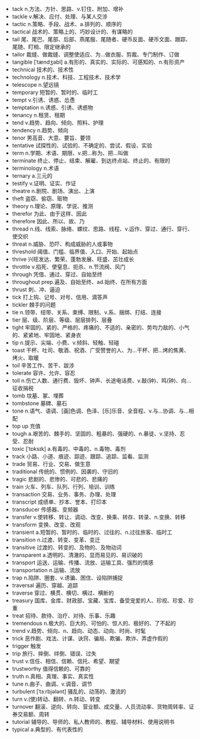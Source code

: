 - tack n.方法、方针、思路、v.钉住、附加、增补
- tackle v.解决、应付、处理、与某人交涉
- tactic n.策略、手段、战术、a.排列的、顺序的
- tactical 战术的、策略上的、巧妙设计的、有谋略的
- tail 尾、尾巴、尾部、后部、燕尾服、尾随者、硬币反面、硬币文面、跟踪、尾随、盯梢、限定继承的
- tailor 裁缝、做裁缝、调整使适应、为...做衣服、剪裁、专门制作、订做
- tangible [ˈtændʒəbl] a.有形的、真实的、实际的、可感知的、n.有形资产
- technical  技术的、技术性
- technology n.技术、科技、工程技术、技术学
- telescope n.望远镜
- temporary 短暂的、暂时的、临时工
- tempt v.引诱、诱惑、怂恿
- temptation n.诱惑、引诱、诱惑物
- tenancy n.租赁、租期
- tend v.趋势、趋向、倾向、照料、护理
- tendency n.趋势、倾向
- tenor 男高音、大意、要旨、要领
- tentative 试探性的、试验的、不确定的、尝试、假设、实验
- term n.学期、术语、期限、v.把...称为、把...叫做
- terminate 终止、停止、结束、解雇、到达终点站、终止的、有限的
- terminology n.术语
- ternary a.三元的
- testify v.证明、证实、作证
- theatre n.剧院、剧场、演出、上演
- theft 盗窃、偷窃、赃物
- theory n.理论、原理、学说、推测
- therefor 为此、由于这样、因此
- therefore 因此、所以、故、乃
- thread n.线、线索、脉络、螺纹、思路、线程、v.运作、穿过、通行、穿行、使交织
- threat n.威胁、恐吓、构成威胁的人或事物
- threshold 阈值、门槛、临界值、入口、开始、起始点
- thrive 兴旺发达、繁荣、蓬勃发展、旺盛、茁壮成长
- throttle v.掐死、使窒息、扼杀、n.节流阀、风门
- through 凭借、通过、穿过、自始至终
- throughout prep.遍及、自始至终、ad.始终、在所有方面
- thrust 刺、冲、逼迫
- tick 打上钩、记号、对号、信用、滴答声
- tickler 棘手的问题
- tie n.领带、纽带、关系、束缚、限制、v.系、捆绑、打结、连接
- tier 层、级、阶层、等级、层层排列、层叠
- tight 牢固的、紧的、严格的、疼痛的、不适的、亲密的、势均力敌的、小气的、紧紧地、牢固地、紧身衣
- tip n.提示、尖端、小费、v.倾斜、轻触、轻碰
- toast 干杯、吐司、敬酒、祝酒、广受赞誉的人、为...干杯、把...烤的焦黄、烤火、取暖
- toil 辛苦工作、苦干、跋涉
- tolerate 容许、允许、容忍
- toll n.伤亡人数、通行费、毁坏、钟声、长途电话费、v.敲(钟)、鸣(钟)、向...征收捐税
- tomb 坟墓、冢、埋葬
- tombstone 墓碑、墓石
- tone n.语气、语调、[画]色调、色泽、[乐]乐音、全音程、v.与...协调、与...相配
- top up 充值
- tough a.艰苦的、棘手的、坚固的、粗暴的、强硬的、n.暴徒、v.坚持、忍受、忍耐
- toxic [ˈtɒksɪk] a.有毒的、中毒的、n.毒物、毒剂
- track 小路、小道、痕迹、踪迹、跟踪、追踪、监看、监测
- trade 贸易、行业、交易、做生意
- traditional 传统的、惯例的、因袭的、守旧的
- tragic 悲剧的、悲惨的、可悲的、悲痛的
- train 火车、列车、队列、行列、培训、训练
- transaction 交易、业务、事务、办理、处理
- transcript 成绩单、抄本、誉本、打印本
- transducer 传感器、变频器
- transfer v.使转移、转让、调动、改变、换乘、转存、转录、n.变换、转移
- transform 变换、改变、改观
- transient a.短暂的、暂时的、临时的、过往的、n.过往旅客、临时工
- transition n.过渡、转变、变革、变迁
- transitive 过渡的、转变的、及物的、及物动词
- transparent a.透明的、清澈的、显而易见的、易识破的
- transport 运送、运输、传播、流放、运输工具、强烈的情感
- transportation n.运输、流放
- trap n.陷阱、圈套、v.诱骗、困住、设陷阱捕捉
- traversal 遍历、穿越、追踪
- traverse 穿过、横贯、横切、横过、横断的
- treasury 国库、金库、财政部、宝藏、宝库、备受宠爱的人、珍视、珍爱、珍重
- treat 招待、款待、治疗、对待、乐事、乐趣
- tremendous n.极大的、巨大的、可怕的、惊人的、极好的、了不起的
- trend v.趋势、倾向、n、趋向、动态、动向、时尚、时髦
- trick 恶作剧、戏法、计谋、诀窍、骗局、欺骗、欺诈、弄虚作假的
- trigger 触发
- trip 旅行、摔倒、绊倒、错误、过失
- trust v.信任、相信、信赖、信托、希望、期望
- trustworthy 值得信赖的、可靠的
- truth n.真相、真理、事实、真实性
- tune n.曲子、曲调、v.调音、调节
- turbulent [ˈtɜːrbjələnt] 骚乱的、动荡的、激流的
- turn v.(使)转动、翻转、n.转动、转变
- turnover 翻滚、逆向、转向、营业额、成交量、人员流动率、货物周转率、证券交易额、周转
- tutorial 辅导的、导师的、私人教师的、教程、辅导材料、使用说明书
- typical a.典型的、有代表性的